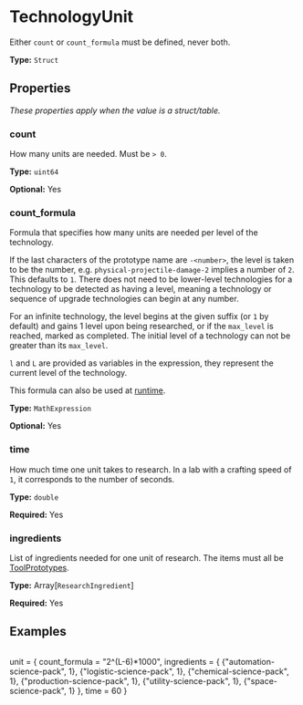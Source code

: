# TechnologyUnit

Either `count` or `count_formula` must be defined, never both.

**Type:** `Struct`

## Properties

*These properties apply when the value is a struct/table.*

### count

How many units are needed. Must be `> 0`.

**Type:** `uint64`

**Optional:** Yes

### count_formula

Formula that specifies how many units are needed per level of the technology.

If the last characters of the prototype name are `-<number>`, the level is taken to be the number, e.g. `physical-projectile-damage-2` implies a number of `2`. This defaults to `1`. There does not need to be lower-level technologies for a technology to be detected as having a level, meaning a technology or sequence of upgrade technologies can begin at any number.

For an infinite technology, the level begins at the given suffix (or `1` by default) and gains 1 level upon being researched, or if the `max_level` is reached, marked as completed. The initial level of a technology can not be greater than its `max_level`.

`l` and `L` are provided as variables in the expression, they represent the current level of the technology.

This formula can also be used at [runtime](runtime:LuaHelpers::evaluate_expression).

**Type:** `MathExpression`

**Optional:** Yes

### time

How much time one unit takes to research. In a lab with a crafting speed of `1`, it corresponds to the number of seconds.

**Type:** `double`

**Required:** Yes

### ingredients

List of ingredients needed for one unit of research. The items must all be [ToolPrototypes](prototype:ToolPrototype).

**Type:** Array[`ResearchIngredient`]

**Required:** Yes

## Examples

```
```
unit =
{
  count_formula = "2^(L-6)*1000",
  ingredients =
  {
    {"automation-science-pack", 1},
    {"logistic-science-pack", 1},
    {"chemical-science-pack", 1},
    {"production-science-pack", 1},
    {"utility-science-pack", 1},
    {"space-science-pack", 1}
  },
  time = 60
}
```
```


